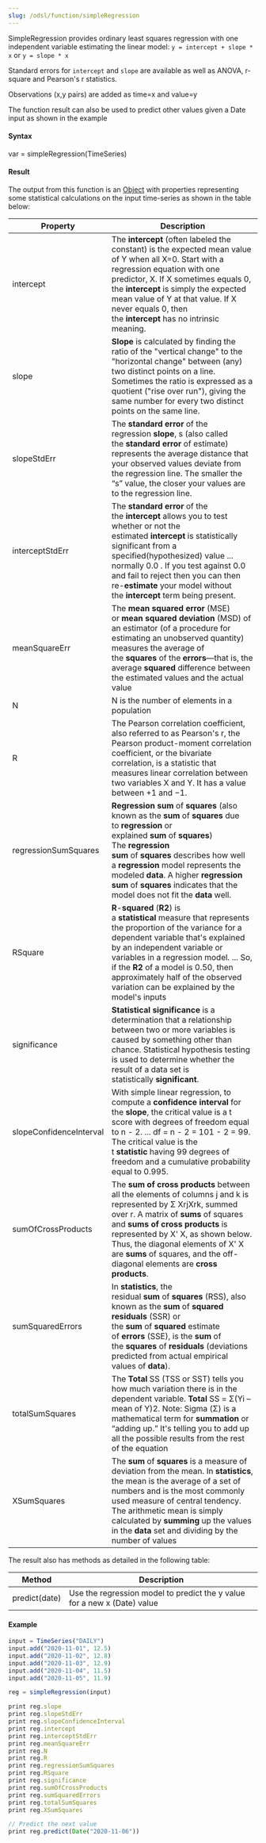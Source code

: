 ```yaml
---
slug: /odsl/function/simpleRegression
---
```

SimpleRegression provides ordinary least squares regression with one independent variable estimating the linear model: `y = intercept + slope * x` or `y = slope * x`

Standard errors for `intercept` and `slope` are available as well as ANOVA, r-square and Pearson's r statistics.

Observations (x,y pairs) are added as time=x and value=y

The function result can also be used to predict other values given a Date input as shown in the example

#### Syntax
var = simpleRegression(TimeSeries)
#### Result
The output from this function is an [Object](https://opendatadsl.atlassian.net/wiki/spaces/DOCUMENTAT/pages/2719912/Object) with properties representing some statistical calculations on the input time-series as shown in the table below:

|**Property**|**Description**|
|-|-|
|intercept|The **intercept** (often labeled the constant) is the expected mean value of Y when all X=0. Start with a regression equation with one predictor, X. If X sometimes equals 0, the **intercept** is simply the expected mean value of Y at that value. If X never equals 0, then the **intercept** has no intrinsic meaning.|
|slope|**Slope** is calculated by finding the ratio of the "vertical change" to the "horizontal change" between (any) two distinct points on a line. Sometimes the ratio is expressed as a quotient ("rise over run"), giving the same number for every two distinct points on the same line.|
|slopeStdErr|The **standard error** of the regression **slope**, s (also called the **standard error** of estimate) represents the average distance that your observed values deviate from the regression line. The smaller the “s” value, the closer your values are to the regression line.|
|interceptStdErr|The **standard error** of the the **intercept** allows you to test whether or not the estimated **intercept** is statistically significant from a specified(hypothesized) value ... normally 0.0 . If you test against 0.0 and fail to reject then you can then re-**estimate** your model without the **intercept** term being present.|
|meanSquareErr|The **mean squared error** (MSE) or **mean squared deviation** (MSD) of an estimator (of a procedure for estimating an unobserved quantity) measures the average of the **squares** of the **errors**—that is, the average **squared** difference between the estimated values and the actual value|
|N|N is the number of elements in a population|
|R|The Pearson correlation coefficient, also referred to as Pearson's r, the Pearson product-moment correlation coefficient, or the bivariate correlation, is a statistic that measures linear correlation between two variables X and Y. It has a value between +1 and −1.|
|regressionSumSquares|**Regression sum** of **squares** (also known as the **sum** of **squares** due to **regression** or explained **sum** of **squares**) The **regression sum** of **squares** describes how well a **regression** model represents the modeled **data**. A higher **regression sum** of **squares** indicates that the model does not fit the **data** well.|
|RSquare|**R**-**squared** (**R2**) is a **statistical** measure that represents the proportion of the variance for a dependent variable that's explained by an independent variable or variables in a regression model. ... So, if the **R2** of a model is 0.50, then approximately half of the observed variation can be explained by the model's inputs|
|significance|**Statistical significance** is a determination that a relationship between two or more variables is caused by something other than chance. Statistical hypothesis testing is used to determine whether the result of a data set is statistically **significant**.|
|slopeConfidenceInterval|With simple linear regression, to compute a **confidence interval** for the **slope**, the critical value is a t score with degrees of freedom equal to n - 2. ... df = n - 2 = 101 - 2 = 99. The critical value is the t **statistic** having 99 degrees of freedom and a cumulative probability equal to 0.995.|
|sumOfCrossProducts|The **sum of cross products** between all the elements of columns j and k is represented by Σ XrjXrk, summed over r. A matrix of **sums** of squares and **sums of cross products** is represented by X' X, as shown below. Thus, the diagonal elements of X' X are **sums** of squares, and the off-diagonal elements are **cross products**.|
|sumSquaredErrors|In **statistics**, the residual **sum** of **squares** (RSS), also known as the **sum** of **squared residuals** (SSR) or the **sum** of **squared** estimate of **errors** (SSE), is the **sum** of the **squares** of **residuals** (deviations predicted from actual empirical values of **data**).|
|totalSumSquares|The **Total** SS (TSS or SST) tells you how much variation there is in the dependent variable. **Total** SS = Σ(Yi – mean of Y)2. Note: Sigma (Σ) is a mathematical term for **summation** or “adding up.” It's telling you to add up all the possible results from the rest of the equation|
|XSumSquares|The **sum** of **squares** is a measure of deviation from the mean. In **statistics**, the mean is the average of a set of numbers and is the most commonly used measure of central tendency. The arithmetic mean is simply calculated by **summing** up the values in the **data** set and dividing by the number of values|

The result also has methods as detailed in the following table:

|**Method**|**Description**|
|-|-|
|predict(date)|Use the regression model to predict the y value for a new x (Date) value|

#### Example
```js
input = TimeSeries("DAILY")
input.add("2020-11-01", 12.5)
input.add("2020-11-02", 12.8)
input.add("2020-11-03", 12.9)
input.add("2020-11-04", 11.5)
input.add("2020-11-05", 11.9)

reg = simpleRegression(input)

print reg.slope
print reg.slopeStdErr
print reg.slopeConfidenceInterval
print reg.intercept
print reg.interceptStdErr
print reg.meanSquareErr
print reg.N
print reg.R
print reg.regressionSumSquares
print reg.RSquare
print reg.significance
print reg.sumOfCrossProducts
print reg.sumSquaredErrors
print reg.totalSumSquares
print reg.XSumSquares

// Predict the next value
print reg.predict(Date("2020-11-06"))
```